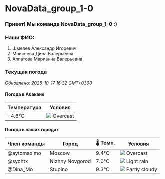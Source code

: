 # NovaData_group_1-0
### Привет! Мы команда NovaData_group_1-0 :)

### Наши ФИО:
1. Шмелев Александр Игоревич
2. Моисеева Дина Валерьевна
3. Алпатова Марианна Валерьевна

### Текущая погода
<!-- WEATHER:START -->
_Обновлено: 2025-10-17 16:32 GMT+0300_

#### Погода в Абакане

| Температура | Условия |
|-------------|----------|
| -4.6°C     | ![](https://cdn.weatherapi.com/weather/64x64/night/122.png) Overcast |

#### Погода в наших городах

| Член команды  | Город               | 🌡️ Темп.  | Условия          |
|---------------|---------------------|-----------|--------------------|
| @aytomaximo    | Moscow              |    9.4°C | ![](https://cdn.weatherapi.com/weather/64x64/day/122.png) Overcast     |
| @sychtx        | Nizhny Novgorod     |    7.0°C | ![](https://cdn.weatherapi.com/weather/64x64/day/296.png) Light rain   |
| @Dina_Mo       | Stupino             |    9.3°C | ![](https://cdn.weatherapi.com/weather/64x64/day/116.png) Partly cloudy |

<!-- WEATHER:END -->
